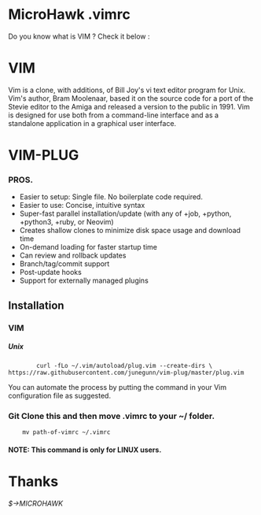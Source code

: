 # MicroHawk .vimrc
Do you know what is VIM ?
Check it below :
# VIM
Vim is a clone, with additions, of Bill Joy's vi text editor program for Unix. Vim's author, Bram Moolenaar, based it on the source code for a port of the Stevie editor to the Amiga and released a version to the public in 1991. Vim is designed for use both from a command-line interface and as a standalone application in a graphical user interface.

# VIM-PLUG
 ### PROS.

  *  Easier to setup: Single file. No boilerplate code required.
  *  Easier to use: Concise, intuitive syntax
  *  Super-fast parallel installation/update (with any of +job, +python, +python3, +ruby, or Neovim)
  *  Creates shallow clones to minimize disk space usage and download time
  *  On-demand loading for faster startup time
  *  Can review and rollback updates
  *  Branch/tag/commit support
  *  Post-update hooks
  *  Support for externally managed plugins

## Installation
### VIM
 ##### Unix
            curl -fLo ~/.vim/autoload/plug.vim --create-dirs \
    https://raw.githubusercontent.com/junegunn/vim-plug/master/plug.vim
    
You can automate the process by putting the command in your Vim configuration file as suggested.

### Git Clone this and then move .vimrc to your ~/ folder.  
        mv path-of-vimrc ~/.vimrc

#### NOTE: This command is only for LINUX users.

# Thanks
   ###### $->MICROHAWK
        

